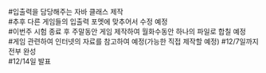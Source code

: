 #입출력을 담당해주는 자바 클래스 제작  
#추후 다른 게임들의 입출력 포멧에 맞추어서 수정 예정  
#이번주 시험 종료 후 주말동안 게임 제작하여 월화수동안 하나의 파일로 합칠 예정  
#게임 관련하여 인터넷의 자료를 참고하여 예정(가능한 직접 제작할 예정)
#12/7일까지 전부 완성  
#12/14일 발표  

